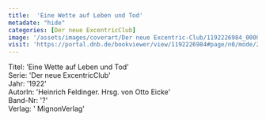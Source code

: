 ```yaml
---
title:  'Eine Wette auf Leben und Tod'
metadate: "hide"
categories: [Der neue ExcentricClub]
image: '/assets/images/coverart/Der neue Excentric-Club/1192226984_00000010.jpg'
visit: 'https://portal.dnb.de/bookviewer/view/1192226984#page/n0/mode/2up'
---
```

Titel: 'Eine Wette auf Leben und Tod' <br>
Serie: 'Der neue ExcentricClub' <br>
Jahr: '1922' <br>
AutorIn: 'Heinrich Feldinger. Hrsg. von Otto Eicke' <br>
Band-Nr: '?' <br>
Verlag: ' MignonVerlag'
